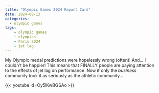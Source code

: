 ```yaml
---
title: "Olympic Games 2024 Report Card"
date: 2024-08-13
categories:
  - olympic games
tags:
    - olympic games
    - olympics
    - Paris 2024
    - jet lag
---
```


My Olympic medal predictions were hopelessly wrong (often)! And... I couldn't be happier! This means that FINALLY people are paying attention to the effects of jet lag on performance. Now if only the *business* community took it as seriously as the athletic community...

{{< youtube id=Oy5lKwBGSAo >}}

